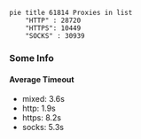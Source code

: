 
```mermaid
pie title 61814 Proxies in list
    "HTTP" : 28720
    "HTTPS": 10449
    "SOCKS" : 30939
```

### Some Info
#### Average Timeout

- mixed: 3.6s
- http: 1.9s
- https: 8.2s
- socks: 5.3s